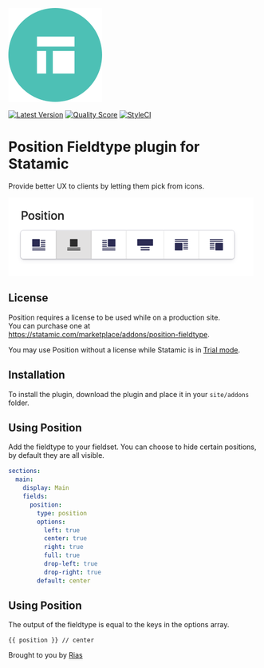 ![Icon](icon.svg)

[![Latest Version](https://img.shields.io/github/release/rias500/statamic-position-fieldtype.svg?style=flat-square)](https://github.com/rias500/statamic-position-fieldtype/releases)
[![Quality Score](https://img.shields.io/scrutinizer/g/rias500/statamic-position-fieldtype.svg?style=flat-square)](https://scrutinizer-ci.com/g/rias500/statamic-position-fieldtype)
[![StyleCI](https://styleci.io/repos/181754960/shield)](https://styleci.io/repos/181754960)

# Position Fieldtype plugin for Statamic

Provide better UX to clients by letting them pick from icons.

![Screenshot](./resources/assets/img/position-fieldtype-screenshot.png)

## License

Position requires a license to be used while on a production site.  
You can purchase one at https://statamic.com/marketplace/addons/position-fieldtype.

You may use Position without a license while Statamic is in [Trial mode](https://docs.statamic.com/knowledge-base/trial-mode).

## Installation

To install the plugin, download the plugin and place it in your `site/addons` folder.

## Using Position

Add the fieldtype to your fieldset. You can choose to hide certain positions, by default they are all visible.

```yaml
sections:
  main:
    display: Main
    fields:
      position:
        type: position
        options:
          left: true
          center: true
          right: true
          full: true
          drop-left: true
          drop-right: true
        default: center
```

## Using Position

The output of the fieldtype is equal to the keys in the options array.

```twig
{{ position }} // center
```

Brought to you by [Rias](https://rias.be)
